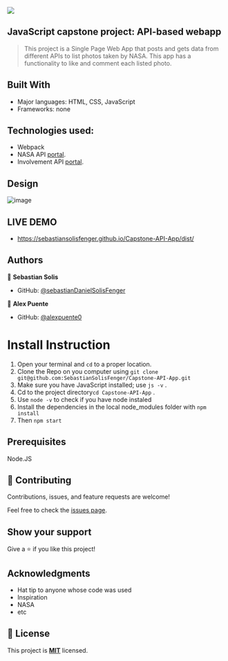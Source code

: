 ![](https://img.shields.io/badge/Microverse-blueviolet)

## JavaScript capstone project: API-based webapp

> This project is a Single Page Web App that posts and gets data from different APIs to list photos taken by NASA. This app has a functionality to like and comment each listed photo.

## Built With

- Major languages: HTML, CSS, JavaScript
- Frameworks: none
## Technologies used:
- Webpack
- NASA API [portal](https://api.nasa.gov/).
- Involvement API [portal](https://www.notion.so/Involvement-API-869e60b5ad104603aa6db59e08150270).

## Design 

![image](https://user-images.githubusercontent.com/88522494/169161485-c77b72a8-55b8-435a-a860-6f452c4b77b2.png)

## LIVE DEMO

- https://sebastiansolisfenger.github.io/Capstone-API-App/dist/

## Authors

👤 **Sebastian Solis**

- GitHub: [@sebastianDanielSolisFenger](https://github.com/SebastianSolisFenger)

👤 **Alex Puente**

- GitHub: [@alexpuente0](https://github.com/alexpuente0)

# Install Instruction

1. Open your terminal and `cd` to a proper location.
2. Clone the Repo on you computer using `git clone git@github.com:SebastianSolisFenger/Capstone-API-App.git`
3. Make sure you have JavaScript installed; use `js -v` .
4. Cd to the project directory`cd Capstone-API-App` .
5. Use `node -v` to check if you have node instaled
6. Install the dependencies in the local node_modules folder with `npm install`
7. Then `npm start`

## Prerequisites

Node.JS

## 🤝 Contributing

Contributions, issues, and feature requests are welcome!

Feel free to check the [issues page](../../issues/).

## Show your support

Give a ⭐️ if you like this project!

## Acknowledgments

- Hat tip to anyone whose code was used
- Inspiration
- NASA
- etc

## 📝 License

This project is **[MIT](./LICENSE.md)** licensed.
